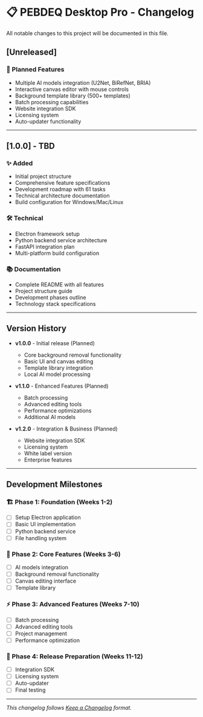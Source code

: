# 📋 PEBDEQ Desktop Pro - Changelog

All notable changes to this project will be documented in this file.

## [Unreleased]

### 🎯 Planned Features
- Multiple AI models integration (U2Net, BiRefNet, BRIA)
- Interactive canvas editor with mouse controls
- Background template library (500+ templates)
- Batch processing capabilities
- Website integration SDK
- Licensing system
- Auto-updater functionality

---

## [1.0.0] - TBD

### ✨ Added
- Initial project structure
- Comprehensive feature specifications
- Development roadmap with 61 tasks
- Technical architecture documentation
- Build configuration for Windows/Mac/Linux

### 🛠️ Technical
- Electron framework setup
- Python backend service architecture
- FastAPI integration plan
- Multi-platform build configuration

### 📚 Documentation
- Complete README with all features
- Project structure guide
- Development phases outline
- Technology stack specifications

---

## Version History

- **v1.0.0** - Initial release (Planned)
  - Core background removal functionality
  - Basic UI and canvas editing
  - Template library integration
  - Local AI model processing

- **v1.1.0** - Enhanced Features (Planned)
  - Batch processing
  - Advanced editing tools
  - Performance optimizations
  - Additional AI models

- **v1.2.0** - Integration & Business (Planned)
  - Website integration SDK
  - Licensing system
  - White label version
  - Enterprise features

---

## Development Milestones

### 🏗️ Phase 1: Foundation (Weeks 1-2)
- [ ] Setup Electron application
- [ ] Basic UI implementation
- [ ] Python backend service
- [ ] File handling system

### 🎨 Phase 2: Core Features (Weeks 3-6)  
- [ ] AI models integration
- [ ] Background removal functionality
- [ ] Canvas editing interface
- [ ] Template library

### ⚡ Phase 3: Advanced Features (Weeks 7-10)
- [ ] Batch processing
- [ ] Advanced editing tools
- [ ] Project management
- [ ] Performance optimization

### 🚀 Phase 4: Release Preparation (Weeks 11-12)
- [ ] Integration SDK
- [ ] Licensing system
- [ ] Auto-updater
- [ ] Final testing

---

*This changelog follows [Keep a Changelog](https://keepachangelog.com/) format.* 